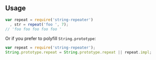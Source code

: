 ## Usage

```javascript
var repeat = require('string-repeater')
  , str = repeat('foo ', 7);
// 'foo foo foo foo foo '
```

Or if you prefer to polyfill `String.prototype`:

```javascript
var repeat = require('string-repeater');
String.prototype.repeat = String.prototype.repeat || repeat.impl;
```
